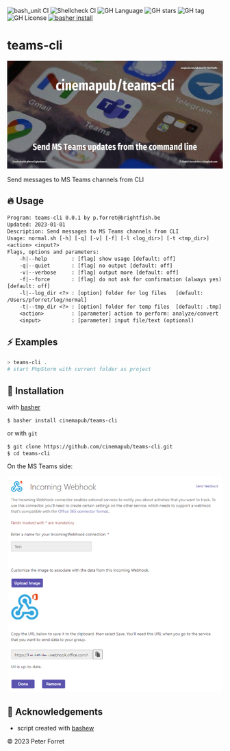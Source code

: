 ![bash_unit CI](https://github.com/cinemapub/teams-cli/workflows/bash_unit%20CI/badge.svg)
![Shellcheck CI](https://github.com/cinemapub/teams-cli/workflows/Shellcheck%20CI/badge.svg)
![GH Language](https://img.shields.io/github/languages/top/cinemapub/teams-cli)
![GH stars](https://img.shields.io/github/stars/cinemapub/teams-cli)
![GH tag](https://img.shields.io/github/v/tag/cinemapub/teams-cli)
![GH License](https://img.shields.io/github/license/cinemapub/teams-cli)
[![basher install](https://img.shields.io/badge/basher-install-white?logo=gnu-bash&style=flat)](https://www.basher.it/package/)

# teams-cli

![](assets/unsplash.teams.jpg)

Send messages to MS Teams channels from CLI

## 🔥 Usage

```
Program: teams-cli 0.0.1 by p.forret@brightfish.be
Updated: 2023-01-01
Description: Send messages to MS Teams channels from CLI
Usage: normal.sh [-h] [-q] [-v] [-f] [-l <log_dir>] [-t <tmp_dir>] <action> <input?>
Flags, options and parameters:
    -h|--help        : [flag] show usage [default: off]
    -q|--quiet       : [flag] no output [default: off]
    -v|--verbose     : [flag] output more [default: off]
    -f|--force       : [flag] do not ask for confirmation (always yes) [default: off]
    -l|--log_dir <?> : [option] folder for log files   [default: /Users/pforret/log/normal]
    -t|--tmp_dir <?> : [option] folder for temp files  [default: .tmp]
    <action>         : [parameter] action to perform: analyze/convert
    <input>          : [parameter] input file/text (optional)
```

## ⚡️ Examples

```bash
> teams-cli .
# start PhpStorm with current folder as project
```

## 🚀 Installation

with [basher](https://github.com/basherpm/basher)

	$ basher install cinemapub/teams-cli

or with `git`

	$ git clone https://github.com/cinemapub/teams-cli.git
	$ cd teams-cli

On the MS Teams side:

![](assets/webhook.png)

## 📝 Acknowledgements

* script created with [bashew](https://github.com/pforret/bashew)

&copy; 2023 Peter Forret
